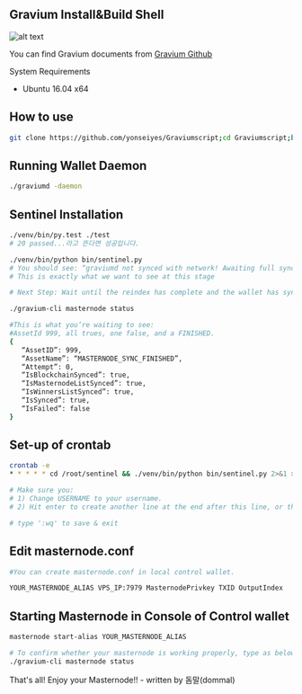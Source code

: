 ## Gravium Install&Build Shell

![alt text](https://media.discordapp.net/attachments/437326359165927433/444823943866482699/Logo_DarkBG.png)

You can find Gravium documents from [Gravium Github](https://github.com/Gravium/gravium)

System Requirements

 * Ubuntu 16.04 x64


## How to use

```sh
git clone https://github.com/yonseiyes/Graviumscript;cd Graviumscript;bash masternode.sh

```

## Running Wallet Daemon
```sh
./graviumd -daemon

```
## Sentinel Installation
```sh
./venv/bin/py.test ./test
# 20 passed...라고 뜬다면 성공입니다.

./venv/bin/python bin/sentinel.py
# You should see: “graviumd not synced with network! Awaiting full sync before running Sentinel.”
# This is exactly what we want to see at this stage

# Next Step: Wait until the reindex has complete and the wallet has sync’d

./gravium-cli masternode status

#This is what you’re waiting to see:
#AssetId 999, all trues, one false, and a FINISHED. 
{
   “AssetID”: 999,
   “AssetName”: “MASTERNODE_SYNC_FINISHED”,
   “Attempt”: 0,
   “IsBlockchainSynced”: true,
   “IsMasternodeListSynced”: true,
   “IsWinnersListSynced”: true,
   “IsSynced”: true,
   “IsFailed”: false
}
```
## Set-up of crontab
```sh
crontab -e
* * * * * cd /root/sentinel && ./venv/bin/python bin/sentinel.py 2>&1 >> sentinel-cron.log

# Make sure you:
# 1) Change USERNAME to your username.
# 2) Hit enter to create another line at the end after this line, or the file will not work.

# type ':wq' to save & exit
```
## Edit masternode.conf
```sh
#You can create masternode.conf in local control wallet. 

YOUR_MASTERNODE_ALIAS VPS_IP:7979 MasternodePrivkey TXID OutputIndex
```
## Starting Masternode in Console of Control wallet
```sh
masternode start-alias YOUR_MASTERNODE_ALIAS

# To confirm whether your masternode is working properly, type as below in VPS 
./gravium-cli masternode status
```

That's all! Enjoy your Masternode!! - written by 돔말(dommal)
